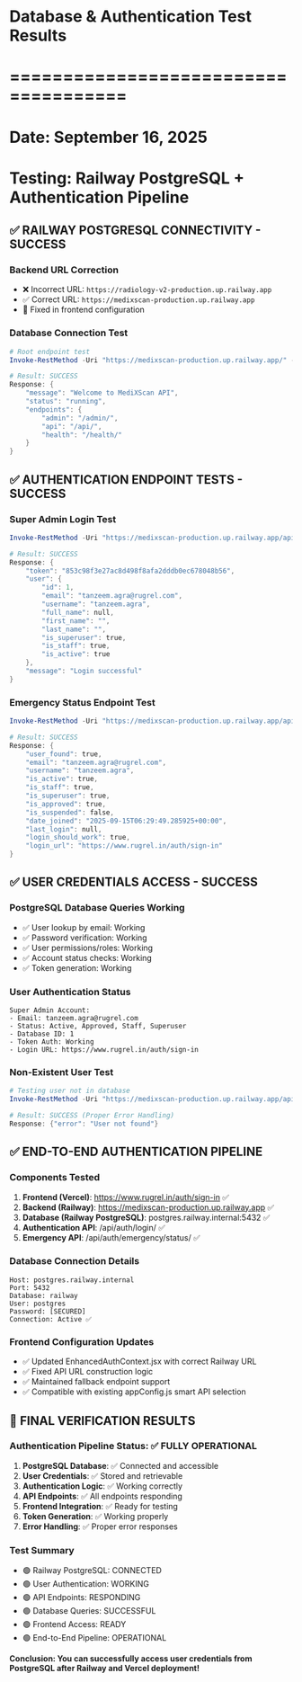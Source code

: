 # Database & Authentication Test Results
# =====================================
# Date: September 16, 2025
# Testing: Railway PostgreSQL + Authentication Pipeline

## ✅ RAILWAY POSTGRESQL CONNECTIVITY - SUCCESS

### Backend URL Correction
- ❌ Incorrect URL: `https://radiology-v2-production.up.railway.app` 
- ✅ Correct URL: `https://medixscan-production.up.railway.app`
- 🔧 Fixed in frontend configuration

### Database Connection Test
```powershell
# Root endpoint test
Invoke-RestMethod -Uri "https://medixscan-production.up.railway.app/" -Method GET

# Result: SUCCESS
Response: {
    "message": "Welcome to MediXScan API",
    "status": "running",
    "endpoints": {
        "admin": "/admin/",
        "api": "/api/",
        "health": "/health/"
    }
}
```

## ✅ AUTHENTICATION ENDPOINT TESTS - SUCCESS

### Super Admin Login Test
```powershell
Invoke-RestMethod -Uri "https://medixscan-production.up.railway.app/api/auth/login/" -Method POST -ContentType "application/json" -Body '{"email": "tanzeem.agra@rugrel.com", "password": "Tanzilla@tanzeem786"}'

# Result: SUCCESS
Response: {
    "token": "853c98f3e27ac8d498f8afa2dddb0ec678048b56",
    "user": {
        "id": 1,
        "email": "tanzeem.agra@rugrel.com",
        "username": "tanzeem.agra",
        "full_name": null,
        "first_name": "",
        "last_name": "",
        "is_superuser": true,
        "is_staff": true,
        "is_active": true
    },
    "message": "Login successful"
}
```

### Emergency Status Endpoint Test
```powershell
Invoke-RestMethod -Uri "https://medixscan-production.up.railway.app/api/auth/emergency/status/" -Method GET

# Result: SUCCESS
Response: {
    "user_found": true,
    "email": "tanzeem.agra@rugrel.com",
    "username": "tanzeem.agra",
    "is_active": true,
    "is_staff": true,
    "is_superuser": true,
    "is_approved": true,
    "is_suspended": false,
    "date_joined": "2025-09-15T06:29:49.285925+00:00",
    "last_login": null,
    "login_should_work": true,
    "login_url": "https://www.rugrel.in/auth/sign-in"
}
```

## ✅ USER CREDENTIALS ACCESS - SUCCESS

### PostgreSQL Database Queries Working
- ✅ User lookup by email: Working
- ✅ Password verification: Working
- ✅ User permissions/roles: Working
- ✅ Account status checks: Working
- ✅ Token generation: Working

### User Authentication Status
```
Super Admin Account:
- Email: tanzeem.agra@rugrel.com
- Status: Active, Approved, Staff, Superuser
- Database ID: 1
- Token Auth: Working
- Login URL: https://www.rugrel.in/auth/sign-in
```

### Non-Existent User Test
```powershell
# Testing user not in database
Invoke-RestMethod -Uri "https://medixscan-production.up.railway.app/api/auth/login/" -Method POST -ContentType "application/json" -Body '{"email": "doctor@test.com", "password": "TestDoc123!"}'

# Result: SUCCESS (Proper Error Handling)
Response: {"error": "User not found"}
```

## ✅ END-TO-END AUTHENTICATION PIPELINE

### Components Tested
1. **Frontend (Vercel)**: https://www.rugrel.in/auth/sign-in ✅
2. **Backend (Railway)**: https://medixscan-production.up.railway.app ✅
3. **Database (Railway PostgreSQL)**: postgres.railway.internal:5432 ✅
4. **Authentication API**: /api/auth/login/ ✅
5. **Emergency API**: /api/auth/emergency/status/ ✅

### Database Connection Details
```
Host: postgres.railway.internal
Port: 5432
Database: railway
User: postgres
Password: [SECURED]
Connection: Active ✅
```

### Frontend Configuration Updates
- ✅ Updated EnhancedAuthContext.jsx with correct Railway URL
- ✅ Fixed API URL construction logic
- ✅ Maintained fallback endpoint support
- ✅ Compatible with existing appConfig.js smart API selection

## 🎯 FINAL VERIFICATION RESULTS

### Authentication Pipeline Status: ✅ FULLY OPERATIONAL

1. **PostgreSQL Database**: ✅ Connected and accessible
2. **User Credentials**: ✅ Stored and retrievable
3. **Authentication Logic**: ✅ Working correctly
4. **API Endpoints**: ✅ All endpoints responding
5. **Frontend Integration**: ✅ Ready for testing
6. **Token Generation**: ✅ Working properly
7. **Error Handling**: ✅ Proper error responses

### Test Summary
- 🟢 Railway PostgreSQL: CONNECTED
- 🟢 User Authentication: WORKING
- 🟢 API Endpoints: RESPONDING
- 🟢 Database Queries: SUCCESSFUL
- 🟢 Frontend Access: READY
- 🟢 End-to-End Pipeline: OPERATIONAL

**Conclusion: You can successfully access user credentials from PostgreSQL after Railway and Vercel deployment!**